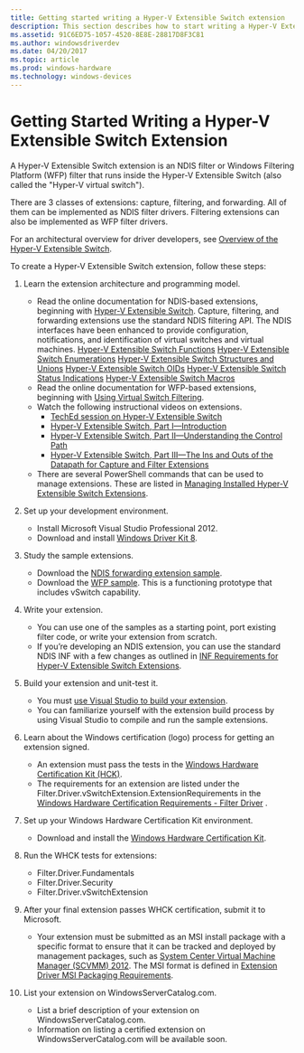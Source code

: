 ```yaml
---
title: Getting started writing a Hyper-V Extensible Switch extension
description: This section describes how to start writing a Hyper-V Extensible Switch extension
ms.assetid: 91C6ED75-1057-4520-8E8E-28817D8F3C81
ms.author: windowsdriverdev
ms.date: 04/20/2017
ms.topic: article
ms.prod: windows-hardware
ms.technology: windows-devices
---
```


# Getting Started Writing a Hyper-V Extensible Switch Extension


A Hyper-V Extensible Switch extension is an NDIS filter or Windows Filtering Platform (WFP) filter that runs inside the Hyper-V Extensible Switch (also called the "Hyper-V virtual switch").

There are 3 classes of extensions: capture, filtering, and forwarding. All of them can be implemented as NDIS filter drivers. Filtering extensions can also be implemented as WFP filter drivers.

For an architectural overview for driver developers, see [Overview of the Hyper-V Extensible Switch](overview-of-the-hyper-v-extensible-switch.md).

To create a Hyper-V Extensible Switch extension, follow these steps:

1.  Learn the extension architecture and programming model.
    -   Read the online documentation for NDIS-based extensions, beginning with [Hyper-V Extensible Switch](hyper-v-extensible-switch.md). Capture, filtering, and forwarding extensions use the standard NDIS filtering API. The NDIS interfaces have been enhanced to provide configuration, notifications, and identification of virtual switches and virtual machines.
        [Hyper-V Extensible Switch Functions](https://msdn.microsoft.com/library/windows/hardware/hh598171)
        [Hyper-V Extensible Switch Enumerations](https://msdn.microsoft.com/library/windows/hardware/hh598168)
        [Hyper-V Extensible Switch Structures and Unions](https://msdn.microsoft.com/library/windows/hardware/hh598189)
        [Hyper-V Extensible Switch OIDs](https://msdn.microsoft.com/library/windows/hardware/hh598178)
        [Hyper-V Extensible Switch Status Indications](https://msdn.microsoft.com/library/windows/hardware/hh598188)
        [Hyper-V Extensible Switch Macros](https://msdn.microsoft.com/library/windows/hardware/hh598175)
    -   Read the online documentation for WFP-based extensions, beginning with [Using Virtual Switch Filtering](using-virtual-switch-filtering.md).
    -   Watch the following instructional videos on extensions.
        -   [TechEd session on Hyper-V Extensible Switch](http://channel9.msdn.com/Events/TechEd/NorthAmerica/2012/VIR307)
        -   [Hyper-V Extensible Switch, Part I—Introduction](http://channel9.msdn.com/posts/Hyper-V-Extensible-Switch-Part-I--Introduction)
        -   [Hyper-V Extensible Switch, Part II—Understanding the Control Path](http://channel9.msdn.com/posts/Hyper-V-Extensible-Switch-Part-II--Understanding-the-Control-Path)
        -   [Hyper-V Extensible Switch, Part III—The Ins and Outs of the Datapath for Capture and Filter Extensions](http://channel9.msdn.com/posts/Hyper-V-Extensible-Switch-Part-III--The-Ins-and-Outs-of-the-Data-Path-for-Capture-and-Filter-Extensi)
    -   There are several PowerShell commands that can be used to manage extensions. These are listed in [Managing Installed Hyper-V Extensible Switch Extensions](managing-installed-hyper-v-extensions.md).

2.  Set up your development environment.
    -   Install Microsoft Visual Studio Professional 2012.
    -   Download and install [Windows Driver Kit 8](http://msdn.microsoft.com/library/windows/hardware/gg487428.aspx).

3.  Study the sample extensions.
    -   Download the [NDIS forwarding extension sample](http://go.microsoft.com/fwlink/p/?LinkId=618935).
    -   Download the [WFP sample](http://go.microsoft.com/fwlink/p/?LinkId=618934). This is a functioning prototype that includes vSwitch capability.

4.  Write your extension.
    -   You can use one of the samples as a starting point, port existing filter code, or write your extension from scratch.
    -   If you’re developing an NDIS extension, you can use the standard NDIS INF with a few changes as outlined in [INF Requirements for Hyper-V Extensible Switch Extensions](inf-requirements-for-hyper-v-extensions.md).

5.  Build your extension and unit-test it.
    -   You must [use Visual Studio to build your extension](http://msdn.microsoft.com/library/windows/hardware/ff554644.aspx).
    -   You can familiarize yourself with the extension build process by using Visual Studio to compile and run the sample extensions.

6.  Learn about the Windows certification (logo) process for getting an extension signed.
    -   An extension must pass the tests in the [Windows Hardware Certification Kit (HCK)](https://go.microsoft.com/fwlink/p/?LinkId=733613).
    -   The requirements for an extension are listed under the Filter.Driver.vSwitchExtension.ExtensionRequirements in the [Windows Hardware Certification Requirements - Filter Driver](http://msdn.microsoft.com/en-US/library/windows/hardware/jj128255) .

7.  Set up your Windows Hardware Certification Kit environment.
    -   Download and install the [Windows Hardware Certification Kit](http://msdn.microsoft.com/en-US/windows/hardware/hh852359).

8.  Run the WHCK tests for extensions:
    -   Filter.Driver.Fundamentals
    -   Filter.Driver.Security
    -   Filter.Driver.vSwitchExtension

9.  After your final extension passes WHCK certification, submit it to Microsoft.
    -   Your extension must be submitted as an MSI install package with a specific format to ensure that it can be tracked and deployed by management packages, such as [System Center Virtual Machine Manager (SCVMM) 2012](http://technet.microsoft.com/magazine/hh300651.aspx). The MSI format is defined in [Extension Driver MSI Packaging Requirements](http://msdn.microsoft.com/library/windows/hardware/hh921657.aspx).

10. List your extension on WindowsServerCatalog.com.
    -   List a brief description of your extension on WindowsServerCatalog.com.
    -   Information on listing a certified extension on WindowsServerCatalog.com will be available soon.

 

 





